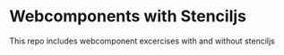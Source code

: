 # Webcomponents with Stenciljs
 This repo includes webcomponent excercises with and without stenciljs
